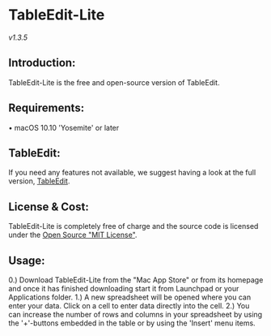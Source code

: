
# TableEdit-Lite
*v1.3.5*

## Introduction:
TableEdit-Lite is the free and open-source version of TableEdit.

## Requirements:
• macOS 10.10 'Yosemite' or later

## TableEdit:
If you need any features not available, we suggest having a look at the full version, [TableEdit][1].

## License &amp; Cost:
TableEdit-Lite is completely free of charge and the source code is licensed under the [Open Source "MIT License"][2].

## Usage:
0.) Download TableEdit-Lite from the "Mac App Store" or from its homepage and once it has finished downloading start it from Launchpad or your Applications folder.
1.) A new spreadsheet will be opened where you can enter your data. Click on a cell to enter data directly into the cell.
2.) You can increase the number of rows and columns in your spreadsheet by using the '+'-buttons embedded in the table or by using the 'Insert' menu items.



[1]: https://www.corecode.io/tableedit/index.html
[2]: https://opensource.org/licenses/mit-license.php
